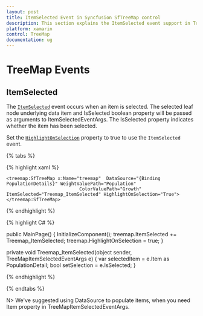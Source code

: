 ```yaml
---
layout: post
title: ItemSelected Event in Syncfusion SfTreeMap control
description: This section explains the ItemSelected event support in TreeMap. 
platform: xamarin
control: TreeMap
documentation: ug
---
```


# TreeMap Events

## ItemSelected

The [`ItemSelected`](https://help.syncfusion.com/cr/cref_files/xamarin/Syncfusion.SfTreeMap.XForms~Syncfusion.SfTreeMap.XForms.SfTreeMap~ItemSelected_EV.html) event occurs when an item is selected. The selected leaf node underlying data item and IsSelected boolean property will be passed as arguments to ItemSelectedEventArgs. The IsSelected property indicates whether the item has been selected.

Set the [`HighlightOnSelection`](https://help.syncfusion.com/cr/cref_files/xamarin/Syncfusion.SfTreeMap.XForms~Syncfusion.SfTreeMap.XForms.SfTreeMap~HighlightOnSelection.html) property to true to use the `ItemSelected` event.

{% tabs %}

{% highlight xaml %}

<Grid>

    <treemap:SfTreeMap x:Name="treemap"  DataSource="{Binding PopulationDetails}" WeightValuePath="Population"
                               ColorValuePath="Growth" ItemSelected="Treemap_ItemSelected" HighlightOnSelection="True">
    </treemap:SfTreeMap>

</Grid>

{% endhighlight %}

{% highlight C# %}

public MainPage()
{
    InitializeComponent();
    treemap.ItemSelected += Treemap_ItemSelected;
    treemap.HighlightOnSelection = true;
}

private void Treemap_ItemSelected(object sender, TreeMapItemSelectedEventArgs e)
{
    var selectedItem = e.Item as PopulationDetail;
    bool setSelection = e.IsSelected;
}

{% endhighlight %}

{% endtabs %}

N> We've suggested using DataSource to populate items, when you need Item property in TreeMapItemSelectedEventArgs.